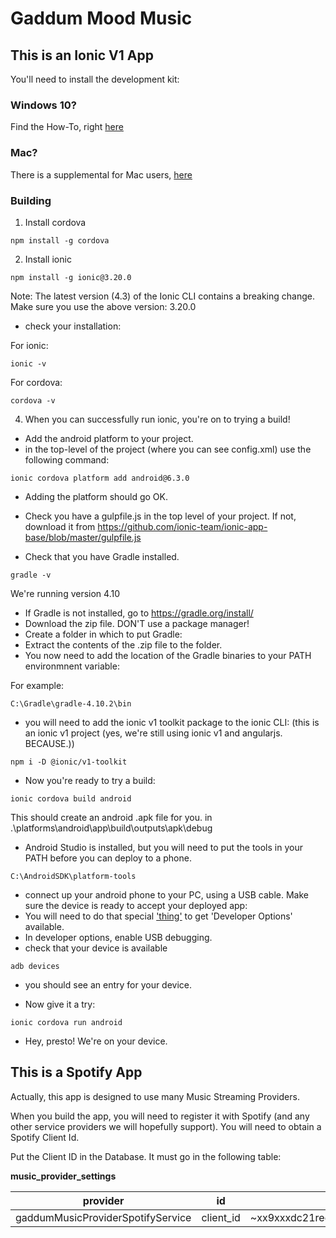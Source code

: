 # Gaddum Mood Music
## This is an Ionic V1 App
You'll need to install the development kit:
### Windows 10?
Find the How-To, right [here](https://github.com/AliceDigitalLabs/SupportingLiveProjects_2018/wiki/Ionic-and-Cordova-on-Win-10)  

### Mac?
There is a supplemental for Mac users, [here](https://github.com/AliceDigitalLabs/Supporting_LiveProjects_2019/wiki/Ionic-and-Cordova-on-Win-10:-Mac-Supplemental)

### Building



1. Install cordova

```
npm install -g cordova
```

2. Install ionic
```
npm install -g ionic@3.20.0
```  

Note: The latest version (4.3) of the Ionic CLI contains a breaking change. Make sure you use the above version: 3.20.0


* check your installation:

For ionic:  

```
ionic -v
```

For cordova: 
```
cordova -v
```

4. When you can successfully run ionic, you're on to trying a build!  

* Add the android platform to your project.
 * in the top-level of the project (where you can see config.xml) use the following command:

```
ionic cordova platform add android@6.3.0
```

* Adding the platform should go OK.


* Check you have a gulpfile.js in the top level of your project. If not, download it from https://github.com/ionic-team/ionic-app-base/blob/master/gulpfile.js  

* Check that you have Gradle installed.
```
gradle -v
```
We're running version 4.10

* If Gradle is not installed, go to https://gradle.org/install/
 * Download the zip file. DON'T use a package manager!
 * Create a folder in which to put Gradle: 
 * Extract the contents of the .zip file to the folder.
 * You now need to add the location of the Gradle binaries to your PATH environmnent variable:
 
 For example:
 ```
 C:\Gradle\gradle-4.10.2\bin
 ```

* you will need to add the ionic v1 toolkit  package to the ionic CLI:
(this is an ionic v1 project (yes, we're still using ionic v1 and angularjs. BECAUSE.))

```
npm i -D @ionic/v1-toolkit
```


* Now you're ready to try a build:

```
ionic cordova build android
```

This should create an android .apk file for you. in .\platforms\android\app\build\outputs\apk\debug

* Android Studio is installed, but you will need to put the tools in your PATH before you can deploy to a phone.

```
C:\AndroidSDK\platform-tools
```

* connect up your android phone to your PC, using a USB cable. Make sure the device is ready to accept your deployed app:
 * You will need to do that special ['thing'](https://www.digitaltrends.com/mobile/how-to-get-developer-options-on-android/) to get 'Developer Options' available.
 * In developer options, enable USB debugging.
* check that your device is available
```
adb devices
```

* you should see an entry for your device.



* Now give it a try:


```
ionic cordova run android
```

* Hey, presto! We're on your device.


## This is a Spotify App

Actually, this app is designed to use many Music Streaming Providers. 

When you build the app, you will need to register it with Spotify (and any other service providers we will hopefully support). 
You will need to obtain a Spotify Client Id. 

Put the Client ID in the Database. It must go in the following table:

**music_provider_settings** 

|provider|id|value|value_type|
|-|-|-|-|
|gaddumMusicProviderSpotifyService|client_id|~xx9xxxdc21redactedxxa1d74xx5b03e~|string|




